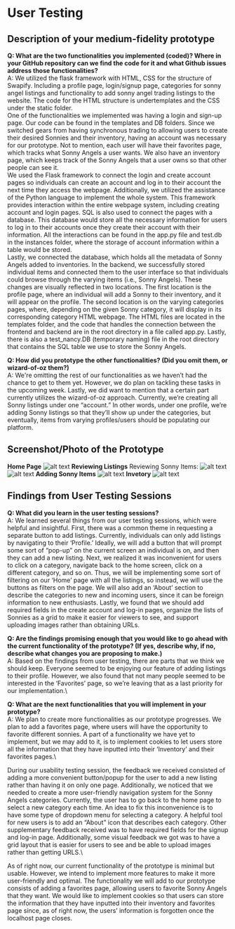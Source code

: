 # User Testing
## Description of your medium-fidelity prototype
**Q: What are the two functionalities you implemented (coded)? Where in your GitHub repository can we find the code for it and what Github issues address those functionalities?**\
A: We utilized the flask framework with HTML, CSS for the structure of Swapify. Including a profile page, login/signup page, categories for sonny angel listings and functionality to add sonny angel trading listings to the website. The code for the HTML structure is undertemplates and the CSS under the static folder.\
One of the functionalities we implemented was having a login and sign-up page. Our code can be found in the templates and DB folders. Since we switched gears from having synchronous trading to allowing users to create their desired Sonnies and their inventory, having an account was necessary for our prototype. Not to mention, each user will have their favorites page, which tracks what Sonny Angels a user wants. We also have an inventory page, which keeps track of the Sonny Angels that a user owns so that other people can see it.\
We used the Flask framework to connect the login and create account pages so individuals can create an account and log in to their account the next time they access the webpage. Additionally, we utilized the assistance of the Python language to implement the whole system. This framework provides interaction within the entire webpage system, including creating account and login pages. SQL is also used to connect the pages with a database. This database would store all the necessary information for users to log in to their accounts once they create their account with their information. All the interactions can be found in the app.py file and test.db in the instances folder, where the storage of account information within a table would be stored.\
Lastly, we connected the database, which holds all the metadata of Sonny Angels added to inventories. In the backend, we successfully stored individual items and connected them to the user interface so that individuals could browse through the varying items (i.e., Sonny Angels). These changes are visually reflected in two locations. The first location is the profile page, where an individual will add a Sonny to their inventory, and it will appear on the profile. The second location is on the varying categories pages, where, depending on the given Sonny category, it will display in its corresponding category HTML webpage. The HTML files are located in the templates folder, and the code that handles the connection between the frontend and backend are in the root directory in a file called app.py. Lastly, there is also a test_nancy.DB (temporary naming) file in the root directory that contains the SQL table we use to store the Sonny Angels.

**Q: How did you prototype the other functionalities? (Did you omit them, or wizard-of-oz them?)**\
A: We're omitting the rest of our functionalities as we haven’t had the chance to get to them yet. However, we do plan on tackling these tasks in the upcoming week. Lastly, we did want to mention that a certain part currently utilizes the wizard-of-oz approach. Currently, we’re creating all Sonny listings under one “account.” In other words, under one profile, we’re adding Sonny listings so that they’ll show up under the categories, but eventually, items from varying profiles/users should be populating our platform.

## Screenshot/Photo of the Prototype
**Home Page**
![alt text](homepage-final.png)
**Reviewing Listings**
Reviewing Sonny Items: ![alt text](common-sonny.png)
![alt text](discontinued-sonny.png)
**Adding Sonny Items**
![alt text](adding-listing.png)
**Invetory**
![alt text](inventory.png)
## Findings from User Testing Sessions
**Q: What did you learn in the user testing sessions?**\
A: We learned several things from our user testing sessions, which were helpful and insightful. First, there was a common theme in requesting a separate button to add listings. Currently, individuals can only add listings by navigating to their ‘Profile.’ Ideally, we will add a button that will prompt some sort of “pop-up” on the current screen an individual is on, and then they can add a new listing. Next, we realized it was inconvenient for users to click on a category, navigate back to the home screen, click on a different category, and so on. Thus, we will be implementing some sort of filtering on our ‘Home’ page with all the listings, so instead, we will use the buttons as filters on the page. We will also add an ‘About’ section to describe the categories to new and incoming users, since it can be foreign information to new enthusiasts. Lastly, we found that we should add required fields in the create account and log-in pages, organize the lists of Sonnies as a grid to make it easier for viewers to see, and support uploading images rather than obtaining URLs.

**Q: Are the findings promising enough that you would like to go ahead with the current functionality of the prototype? (If yes, describe why, if no, describe what changes you are proposing to make.)**\
A: Based on the findings from user testing, there are parts that we think we should keep. Everyone seemed to be enjoying our feature of adding listings to their profile. However, we also found that not many people seemed to be interested in the ‘Favorites’ page, so we’re leaving that as a last priority for our implementation.\

**Q: What are the next functionalities that you will implement in your prototype?**\
A: We plan to create more functionalities as our prototype progresses. We plan to add a favorites page, where users will have the opportunity to favorite different sonnies. A part of a functionality we have yet to implement, but we may add to it, is to implement cookies to let users store all the information that they have inputted into their ‘Inventory’ and their favorites pages.\

During our usability testing session, the feedback we received consisted of adding a more convenient button/popup for the user to add a new listing rather than having it on only one page. Additionally, we noticed that we needed to create a more user-friendly navigation system for the Sonny Angels categories. Currently, the user has to go back to the home page to select a new category each time. An idea to fix this inconvenience is to have some type of dropdown menu for selecting a category. A helpful tool for new users is to add an “About” icon that describes each category. Other supplementary feedback received was to have required fields for the signup and log-in page. Additionally, some visual feedback we got was to have a grid layout that is easier for users to see and be able to upload images rather than getting URLS.\

As of right now, our current functionality of the prototype is minimal but usable. However, we intend to implement more features to make it more user-friendly and optimal. The functionality we will add to our prototype consists of adding a favorites page, allowing users to favorite Sonny Angels that they want. We would like to implement cookies so that users can store the information that they have inputted into their inventory and favorites page since, as of right now, the users’ information is forgotten once the localhost page closes.


